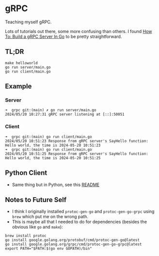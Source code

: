 # gRPC

Teaching myself gRPC.

Lots of tutorials out there, some more confusing than others.  I found [How To: Build a gRPC Server In Go](https://pascalallen.medium.com/how-to-build-a-grpc-server-in-go-943f337c4e05) to be pretty straightforward.

## TL;DR

```
make helloworld
go run server/main.go
go run client/main.go
```

## Example

### Server

```
➜  grpc git:(main) ✗ go run server/main.go
2024/05/20 10:27:31 gRPC server listening at [::]:50051
```

### Client

```
➜  grpc git:(main) go run client/main.go
2024/05/20 10:51:23 Response from gRPC server's SayHello function: Hello world, the time is 2024-05-20 10:51:23
➜  grpc git:(main) go run client/main.go
2024/05/20 10:51:25 Response from gRPC server's SayHello function: Hello world, the time is 2024-05-20 10:51:25
```

## Python Client

- Same thing but in Python, see this [README](client-py/README.md)

## Notes to Future Self

- I think I originally installed `protoc-gen-go` and `protoc-gen-go-grpc` using `brew` which put me on the wrong path.
- This is maybe all that I needed to do for dependencies (besides the obvious like `go` and `make`):
```
brew install protoc
go install google.golang.org/protobuf/cmd/protoc-gen-go@latest
go install google.golang.org/grpc/cmd/protoc-gen-go-grpc@latest
export PATH="$PATH:$(go env GOPATH)/bin"
```

